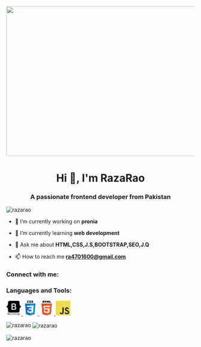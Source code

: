 <img height=400px width=800px src="https://www.mindstask.com/en/wp-content/uploads/2020/08/frontendSmallBanner.jpg">
<h1 align="center">Hi 👋, I'm RazaRao</h1>
<h3 align="center">A passionate frontend developer from Pakistan</h3>

<p align="left"> <img src="https://komarev.com/ghpvc/?username=razarao&label=Profile%20views&color=0e75b6&style=flat" alt="razarao" /> </p>

- 🔭 I’m currently working on **pronia**

- 🌱 I’m currently learning **web development**

- 💬 Ask me about **HTML,CSS,J.S,BOOTSTRAP,SEO,J.Q**

- 📫 How to reach me **ra4701600@gmail.com**

<h3 align="left">Connect with me:</h3>
<p align="left">
</p>

<h3 align="left">Languages and Tools:</h3>
<p align="left"> <a href="https://getbootstrap.com" target="_blank" rel="noreferrer"> <img src="https://raw.githubusercontent.com/devicons/devicon/master/icons/bootstrap/bootstrap-plain-wordmark.svg" alt="bootstrap" width="40" height="40"/> </a> <a href="https://www.w3schools.com/css/" target="_blank" rel="noreferrer"> <img src="https://raw.githubusercontent.com/devicons/devicon/master/icons/css3/css3-original-wordmark.svg" alt="css3" width="40" height="40"/> </a> <a href="https://www.w3.org/html/" target="_blank" rel="noreferrer"> <img src="https://raw.githubusercontent.com/devicons/devicon/master/icons/html5/html5-original-wordmark.svg" alt="html5" width="40" height="40"/> </a> <a href="https://developer.mozilla.org/en-US/docs/Web/JavaScript" target="_blank" rel="noreferrer"> <img src="https://raw.githubusercontent.com/devicons/devicon/master/icons/javascript/javascript-original.svg" alt="javascript" width="40" height="40"/> </a> </p>

<p><img align="left" src="https://github-readme-stats.vercel.app/api/top-langs?username=razarao&show_icons=true&locale=en&layout=compact" alt="razarao" /></p>

<p>&nbsp;<img align="center" src="https://github-readme-stats.vercel.app/api?username=razarao&show_icons=true&locale=en" alt="razarao" /></p>

<p><img align="center" src="https://github-readme-streak-stats.herokuapp.com/?user=razarao&" alt="razarao" /></p>
